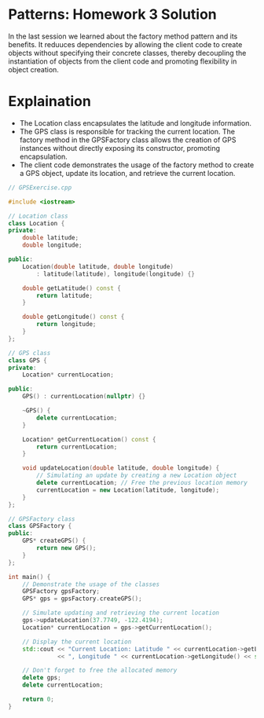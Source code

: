 # Patterns: Homework 3 Solution

In the last session we learned about the factory method pattern and its benefits. It reduuces dependencies by allowing the client code to create objects without specifying their concrete classes, thereby decoupling the instantiation of objects from the client code and promoting flexibility in object creation.

# Explaination

- The Location class encapsulates the latitude and longitude information.
- The GPS class is responsible for tracking the current location. The factory method in the GPSFactory class allows the creation of GPS instances without directly exposing its constructor, promoting encapsulation.
- The client code demonstrates the usage of the factory method to create a GPS object, update its location, and retrieve the current location.

```cpp
// GPSExercise.cpp

#include <iostream>

// Location class
class Location {
private:
    double latitude;
    double longitude;

public:
    Location(double latitude, double longitude)
        : latitude(latitude), longitude(longitude) {}

    double getLatitude() const {
        return latitude;
    }

    double getLongitude() const {
        return longitude;
    }
};

// GPS class
class GPS {
private:
    Location* currentLocation;

public:
    GPS() : currentLocation(nullptr) {}

    ~GPS() {
        delete currentLocation;
    }

    Location* getCurrentLocation() const {
        return currentLocation;
    }

    void updateLocation(double latitude, double longitude) {
        // Simulating an update by creating a new Location object
        delete currentLocation; // Free the previous location memory
        currentLocation = new Location(latitude, longitude);
    }
};

// GPSFactory class
class GPSFactory {
public:
    GPS* createGPS() {
        return new GPS();
    }
};

int main() {
    // Demonstrate the usage of the classes
    GPSFactory gpsFactory;
    GPS* gps = gpsFactory.createGPS();

    // Simulate updating and retrieving the current location
    gps->updateLocation(37.7749, -122.4194);
    Location* currentLocation = gps->getCurrentLocation();

    // Display the current location
    std::cout << "Current Location: Latitude " << currentLocation->getLatitude()
              << ", Longitude " << currentLocation->getLongitude() << std::endl;

    // Don't forget to free the allocated memory
    delete gps;
    delete currentLocation;

    return 0;
}
